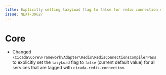 ```yaml
---
title: Explicitly setting lazyLoad flag to false for redis connection services
issue: NEXT-39627
---
```

# Core
* Changed `\Cicada\Core\Framework\Adapter\Redis\RedisConnectionsCompilerPass` to explicitly set the `lazyLoad` flag to `false` (current default value) for all services that are tagged with `cicada.redis.connection`.
